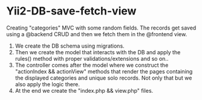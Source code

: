 # Yii2-DB-save-fetch-view
Creating "categories" MVC with some random fields. The records get saved using a @backend CRUD and then we fetch them in the @frontend view.

1. We create the DB schema using migrations.
2. Then we create the model that interacts with the DB and apply the rules() method with proper validations/extensions and so on..
3. The controller comes after the model where we construct the "actionIndex && actionView" methods that render the pages containing the displayed categories and unique solo records. Not only that but we also apply the logic there.
4. At the end we create the "index.php && view.php" files.
